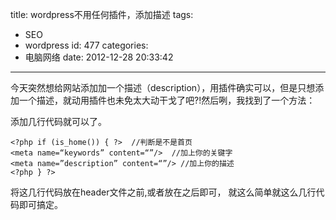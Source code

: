 title: wordpress不用任何插件，添加描述
tags:
  - SEO
  - wordpress
id: 477
categories:
  - 电脑网络
date: 2012-12-28 20:33:42
---

今天突然想给网站添加加一个描述（description），用插件确实可以，但是只想添加一个描述，就动用插件也未免太大动干戈了吧?!然后咧，我找到了一个方法：

添加几行代码就可以了。
	
	<?php if (is_home()) { ?>  //判断是不是首页
	<meta name=“keywords” content=“”/>  //加上你的关键字
	<meta name=”description” content=“”/> //加上你的描述
	<?php } ?>
	
将这几行代码放在header文件之前,或者放在之后即可，
就这么简单就这么几行代码即可搞定。
